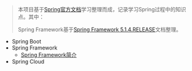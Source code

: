 > 本项目基于[Spring官方文档](https://spring.io/)学习整理而成，记录学习Spring过程中的知识点。其中：
>
> Spring Framework基于[Spring Framework 5.1.4.RELEASE](https://docs.spring.io/spring/docs/5.1.4.RELEASE/spring-framework-reference/)文档整理。

- Spring Boot
- Spring Framework
  - [Spring Framework简介](./Spring-Framework/Spring-Framework简介.md)
- Spring Cloud

